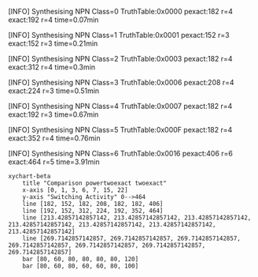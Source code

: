 [INFO] Synthesising NPN Class=0 TruthTable:0x0000 pexact:182 r=4 exact:192 r=4 time=0.07min 

[INFO] Synthesising NPN Class=1 TruthTable:0x0001 pexact:152 r=3 exact:152 r=3 time=0.21min 

[INFO] Synthesising NPN Class=2 TruthTable:0x0003 pexact:182 r=4 exact:312 r=4 time=0.3min 

[INFO] Synthesising NPN Class=3 TruthTable:0x0006 pexact:208 r=4 exact:224 r=3 time=0.51min 

[INFO] Synthesising NPN Class=4 TruthTable:0x0007 pexact:182 r=4 exact:192 r=3 time=0.67min 

[INFO] Synthesising NPN Class=5 TruthTable:0x000F pexact:182 r=4 exact:352 r=4 time=0.76min 

[INFO] Synthesising NPN Class=6 TruthTable:0x0016 pexact:406 r=6 exact:464 r=5 time=3.91min 

```mermaid
xychart-beta
    title "Comparison powertwoexact twoexact"
    x-axis [0, 1, 3, 6, 7, 15, 22]
    y-axis "Switching Activity" 0-->464
    line [182, 152, 182, 208, 182, 182, 406]
    line [192, 152, 312, 224, 192, 352, 464]
    line [213.42857142857142, 213.42857142857142, 213.42857142857142, 213.42857142857142, 213.42857142857142, 213.42857142857142, 213.42857142857142]
    line [269.7142857142857, 269.7142857142857, 269.7142857142857, 269.7142857142857, 269.7142857142857, 269.7142857142857, 269.7142857142857]
    bar [80, 60, 80, 80, 80, 80, 120]
    bar [80, 60, 80, 60, 60, 80, 100]
```

